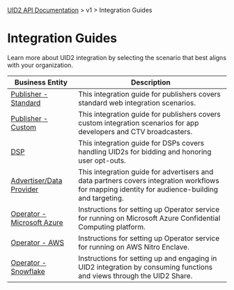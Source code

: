 [UID2 API Documentation](../../README.md) > v1 > Integration Guides

# Integration Guides

Learn more about UID2 integration by selecting the scenario that best aligns with your organization.

| Business Entity | Description |
| --- | --- |
| [Publisher - Standard](./publisher-client-side.md) | This integration guide for publishers covers standard web integration scenarios. |
| [Publisher - Custom](./custom-publisher-integration.md) | This integration guide for publishers covers custom integration scenarios for app developers and CTV broadcasters. |
| [DSP](./dsp-guide.md) | This integration guide for DSPs covers handling UID2s for bidding and honoring user opt-outs. |
| [Advertiser/Data Provider](./advertiser-dataprovider-guide.md) | This integration guide for advertisers and data partners covers integration workflows for mapping identity for audience-building and targeting. |
| [Operator - Microsoft Azure](./operator-guide-azure-enclave.md) | Instructions for setting up Operator service for running on Microsoft Azure Confidential Computing platform. |
| [Operator - AWS](./operator-guide-aws-nitro-enclave.md) | Instructions for setting up Operator service for running on AWS Nitro Enclave. |
| [Operator - Snowflake](./../sdks/snowflake_integration.md) | Instructions for setting up and engaging in UID2 integration by consuming functions and views through the UID2 Share. |
